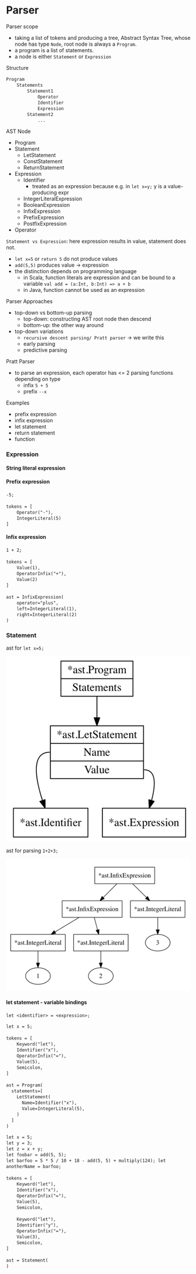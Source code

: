 # Parser

Parser scope
- taking a list of tokens and producing a tree, Abstract Syntax Tree, whose node has type `Node`, root node is always a `Program`.
- a program is a list of statements.
- a node is either `Statement` or `Expression`

Structure
``` 
Program
    Statements
        Statement1
            Operator
            Identifier
            Expression
        Statement2
            ...
```

AST Node
- Program
- Statement
  - LetStatement
  - ConstStatement
  - ReturnStatement
- Expression
  - Identifier
    - treated as an expression because e.g. in `let x=y;` y is a value-producing expr
  - IntegerLiteralExpression
  - BooleanExpression
  - InfixExpression
  - PrefixExpression
  - PostfixExpression
- Operator


`Statement vs Expression`: here expression results in value, statement does not.
- `let x=5` or `return 5` do not produce values
- `add(5,5)` produces value -> expression
- the distinction depends on programming language
  - in Scala, function literals are expression and can be bound to a variable `val add = (a:Int, b:Int) => a + b`
  - in Java, function cannot be used as an expression

Parser Approaches
- top-down vs bottom-up parsing
  - top-down: constructing AST root node then descend
  - bottom-up: the other way around
- top-down variations
  - `recursive descent parsing/ Pratt parser` -> we write this
  - early parsing
  - predictive parsing

Pratt Parser
- to parse an expression, each operator has <= 2 parsing functions depending on type
  - infix `5 + 5`
  - prefix `--x`

Examples
- prefix expression
- infix expression
- let statement
- return statement
- function

### Expression

#### String literal expression

#### Prefix expression
``` 
-5;

tokens = [
    Operator("-"),
    IntegerLiteral(5)
]
```

#### Infix expression
``` 
1 + 2;

tokens = [
    Value(1),
    OperatorInfix("+"),
    Value(2)
]

ast = InfixExpression(
    operator="plus",
    left=IntegerLiteral(1),
    right=IntegerLiteral(2)
)

```

### Statement


ast for `let x=5;`

![img_2.png](../imgs/ast_one_statement_program.png)


ast for parsing `1+2+3;`

![img_3.png](../imgs/ast_for_1+2+3.png)




#### let statement - variable bindings
``` 
let <identifier> = <expression>;
```

```
let x = 5;

tokens = [
    Keyword("let"),
    Identifier("x"),
    OperatorInfix("="),
    Value(5),
    Semicolon,
]

ast = Program(
  statements=[
    LetStatement(
      Name=Identifier("x"),
      Value=IntegerLiteral(5),
    )
  ]
)
```

```
let x = 5;
let y = 3;
let z = x + y;
let foobar = add(5, 5);
let barfoo = 5 * 5 / 10 + 18 - add(5, 5) + multiply(124); let anotherName = barfoo;

tokens = [
    Keyword("let"),
    Identifier("x"),
    OperatorInfix("="),
    Value(5),
    Semicolon,
    
    Keyword("let"),
    Identifier("y"),
    OperatorInfix("="),
    Value(3),
    Semicolon,
]

ast = Statement(
)
```












